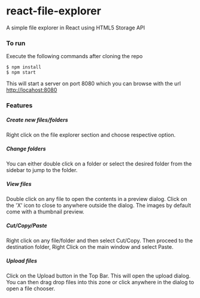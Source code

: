 # react-file-explorer
A simple file explorer in React using HTML5 Storage API

### To run
Execute the following commands after cloning the repo
```shell
$ npm install
$ npm start
```
This will start a server on port 8080 which you can browse with the url [http://locahost:8080](http://locahost:8080)

### Features

##### Create new files/folders
Right click on the file explorer section and choose respective option.

##### Change folders
You can either double click on a folder or select the desired folder from the sidebar to jump to the folder.

##### View files
Double click on any file to open the contents in a preview dialog. Click on the 'X' icon to close to anywhere outside the dialog.
The images by default come with a thumbnail preview.

##### Cut/Copy/Paste
Right click on any file/folder and then select Cut/Copy. Then proceed to the destination folder,  Right Click on the main window and select Paste.

##### Upload files
Click on the Upload button in the Top Bar. This will open the upload dialog. You can then drag drop files into this zone or click anywhere in the dialog to open a file chooser.
